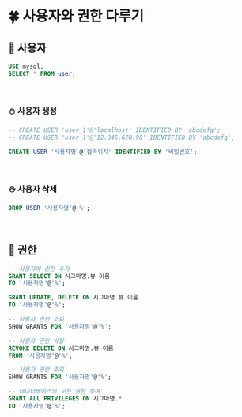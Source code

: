 # 🍀 사용자와 권한 다루기

## 🧸 사용자

```sql
USE mysql;
SELECT * FROM user;
```

<br>

### ⛄ 사용자 생성

```sql
-- CREATE USER 'user_1'@'localhost' IDENTIFIED BY 'abcdefg';
-- CREATE USER 'user_1'@'12.345.678.90' IDENTIFIED BY 'abcdefg';

CREATE USER '사용자명'@'접속위치' IDENTIFIED BY '비밀번호';
```

<br>

### ⛄ 사용자 삭제

```sql
DROP USER '사용자명'@'%';
```

<br>

## 🧸 권한

```sql
-- 사용자에 권한 추가
GRANT SELECT ON 시그마명.뷰 이름
TO '사용자명'@'%';
```

```sql
GRANT UPDATE, DELETE ON 시그마명.뷰 이름
TO '사용자명'@'%';
```

```sql
-- 사용자 권한 조회
SHOW GRANTS FOR '사용자명'@'%';
```

```sql
-- 사용자 권한 박탈
REVOKE DELETE ON 시그마명.뷰 이름
FROM '사용자명'@'%';
```

```sql
-- 사용자 권한 조회
SHOW GRANTS FOR '사용자명'@'%';
```

```sql
-- 데이터베이스의 모든 권한 부여
GRANT ALL PRIVILEGES ON 시그마명.*
TO '사용자명'@'%';
```
